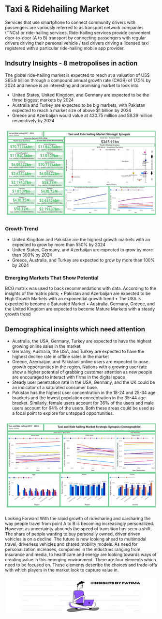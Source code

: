# Taxi & Ridehailing Market
Services that use smartphone to connect community drivers with passengers are variously referred to as transport network companies (TNCs) or ride-hailing services. Ride-hailing services provide convenient door-to-door (A to B) transport by connecting passengers with regular drivers driving their personal vehicle / taxi drivers driving a licensed taxi registered with a particular ride-hailing mobile app provider.
## Indsutry Insights - 8 metropolises in action
The global ride-hailing market is expected to reach at a valuation of US$ 365.9 billion through a compound annual growth rate (CAGR) of 17.5% by 2024 and hence is an interesting and promising market to look into.
- United States, United Kingdom, and Germany are expected to be the three biggest markets by 2024
- Australia and Turkey are expected to be big markets, with Pakistan expected to reach a market size of above $1 billion by 2024
- Greece and Azerbaijan would value at 430.75 million and 58.39 million respectively by 2024

![](viz/overview.png)

### Growth Trend
- United Kingdom and Pakistan are the highest growth markets with an expected to grow by more than 550% by 2024
- United States, Germany, and Azerbaijan are expected to grow by more than 300% by 2024
- Greece, Australia, and Turkey are expected to grow by more than 100% by 2024
### Emerging Markets That Show Potential
BCG matrix was used to back recommendations with data. According to the insights of the matrix plots;
• Pakistan and Azerbaijan are expected to be High Growth Markets with an exponential growth trend
• The USA is  expected to become a Saturated Market
• Australia, Germany, Greece, and the United Kingdom are expected to become Mature Markets with a steady growth trend
## Demographical insights which need attention
- Australia, the USA, Germany, Turkey are expected to have the highest growing online sales in the market
- Germany, Australia, the USA, and Turkey are expected to have the highest decline rate in offline sales in the market
- Greece, Azerbaijan, and Pakistani online users are expected to pose growth opportunities in the region. Nations with a growing user rate show a higher potential of grabbing customer attention as new people are encouraged to interact with firms in the digital space
- Steady user penetration rate in the USA, Germany, and the UK could be an indicator of a saturated consumer base.
- Pakistan has the highest user concentration in the 18-24 and 25-34 age brackets and the lowest population concentration in the 35-44 age bracket. Similarly, female users account for 36% of the users and male users account for 64% of the users. Both these areas could be used as a focal point to explore for untapped opportunities.

![](viz/demographics.png)

Looking Forward
With the rapid growth of ridesharing and carsharing the way people travel from point A to B is becoming increasingly personalized. However, as uncertainty abounds the speed of transition has seen a shift. The share of people wanting to buy personally owned, driver driven vehicles is on a decline. The future is now looking ahead to multimodal travel, driverless vehicles and shared mobility models. As need for personalization increases, companies in the industries ranging from insurance and media, to healthcare and energy are looking towards ways of creating value in this emerging environment. There are four elements which need to be focused on. These elements describe the choices and trade-offs with which players in the market look to capture value in.

![](viz/mybanner.png)
